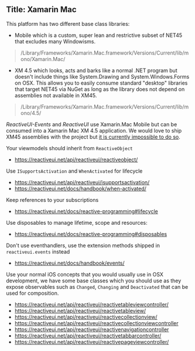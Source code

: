 Title: Xamarin Mac
----

This platform has two different base class libraries:

* Mobile which is a custom, super lean and restrictive subset of NET45 that excludes many Windowisms. 

> /Library/Frameworks/Xamarin.Mac.framework/Versions/Current/lib/mono/Xamarin.Mac/

* XM 4.5 which looks, acts and barks like a normal .NET program but doesn't include things like System.Drawing and System.Windows.Forms on OSX. This allows you to easily consume standard "desktop" libraries that target NET45 via NuGet as long as the library does not depend on assemblies not available in XM45.

> /Library/Frameworks/Xamarin.Mac.framework/Versions/Current/lib/mono/4.5/

_ReactiveUI-Events_ and _ReactiveUI_ use Xamarin.Mac Mobile but can be consumed into a Xamarin Mac XM 4.5 application. We would love to ship XM45 assemblies with the project but [it is currently impossible to do so](https://github.com/NuGet/Home/issues/2662).

Your viewmodels should inherit from `ReactiveObject`

- https://reactiveui.net/api/reactiveui/reactiveobject/

Use `ISupportsActivation` and `WhenActivated` for lifecycle

- https://reactiveui.net/api/reactiveui/isupportsactivation/
- https://reactiveui.net/docs/handbook/when-activated/

Keep references to your subscriptions

- https://reactiveui.net/docs/reactive-programming#lifecycle

Use disposables to manage lifetime, scope and resources:

- https://reactiveui.net/docs/reactive-programming#disposables

Don't use eventhandlers, use the extension methods shipped in `reactiveui.events` instead

- https://reactiveui.net/docs/handbook/events/

Use your normal iOS concepts that you would usually use in OSX development, we have some base classes which you should use as they expose observables such as `Changed`, `Changing` and `Deactivated` that can be used for composition.

- https://reactiveui.net/api/reactiveui/reactivetableviewcontroller/
- https://reactiveui.net/api/reactiveui/reactivetableview/
- https://reactiveui.net/api/reactiveui/reactivecollectionview/
- https://reactiveui.net/api/reactiveui/reactivecollectionviewcontroller
- https://reactiveui.net/api/reactiveui/reactivenavigationcontroller
- https://reactiveui.net/api/reactiveui/reactivetabbarcontroller/
- https://reactiveui.net/api/reactiveui/reactivepageviewcontroller/
